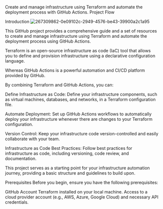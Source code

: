Create and manage infrastructure using Terraform and automate the deployment process with GitHub Actions.
Project Flow

Introduction
![267309862-0e09102c-2949-4576-be43-39900a2c1a95](https://github.com/Alokauy/vpc-Terraform-gitHub-action/assets/161308664/3d1fecac-b5d6-42be-bd9c-0923bc8ca304)

This GitHub project provides a comprehensive guide and a set of resources to create and manage infrastructure using Terraform and automate the deployment process using GitHub Actions.

Terraform is an open-source infrastructure as code (IaC) tool that allows you to define and provision infrastructure using a declarative configuration language.

Whereas GitHub Actions is a powerful automation and CI/CD platform provided by GitHub.

By combining Terraform and GitHub Actions, you can:

Define Infrastructure as Code: Define your infrastructure components, such as virtual machines, databases, and networks, in a Terraform configuration file.

Automate Deployment: Set up GitHub Actions workflows to automatically deploy your infrastructure whenever there are changes to your Terraform configuration.

Version Control: Keep your infrastructure code version-controlled and easily collaborate with your team.

Infrastructure as Code Best Practices: Follow best practices for infrastructure as code, including versioning, code review, and documentation.

This project serves as a starting point for your infrastructure automation journey, providing a basic structure and guidelines to build upon.

Prerequisites
Before you begin, ensure you have the following prerequisites:

GitHub Account
Terraform installed on your local machine.
Access to a cloud provider account (e.g., AWS, Azure, Google Cloud) and necessary API credentials.
